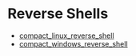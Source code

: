 # Reverse Shells

- [compact_linux_reverse_shell](https://gist.github.com/loneicewolf/8232aad5722e1e7de9d92932b5a01597)
- [compact_windows_reverse_shell](https://gist.github.com/loneicewolf/03d71d65735d8b2d34b5c60b1232d144)
